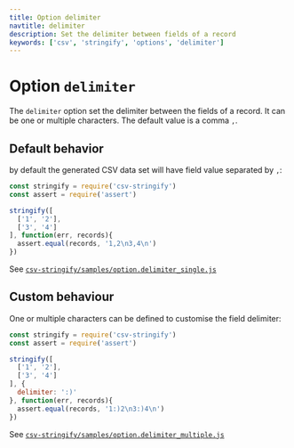 ```yaml
---
title: Option delimiter
navtitle: delimiter
description: Set the delimiter between fields of a record
keywords: ['csv', 'stringify', 'options', 'delimiter']
---
```


# Option `delimiter`

The `delimiter` option set the delimiter between the fields of a record. It can be one or multiple characters. The default value is a comma `,`.

## Default behavior

by default the generated CSV data set will have field value separated by `,`:

```js
const stringify = require('csv-stringify')
const assert = require('assert')

stringify([
  ['1', '2'],
  ['3', '4']
], function(err, records){
  assert.equal(records, '1,2\n3,4\n')
})
```

See [`csv-stringify/samples/option.delimiter_single.js`](https://github.com/adaltas/node-csv-stringify/blob/master/samples/option.delimiter_single.js)

## Custom behaviour

One or multiple characters can be defined to customise the field delimiter:

```js
const stringify = require('csv-stringify')
const assert = require('assert')

stringify([
  ['1', '2'],
  ['3', '4']
], {
  delimiter: ':)'
}, function(err, records){
  assert.equal(records, '1:)2\n3:)4\n')
})
```

See [`csv-stringify/samples/option.delimiter_multiple.js`](https://github.com/adaltas/node-csv-stringify/blob/master/samples/option.delimiter_multiple.js)
